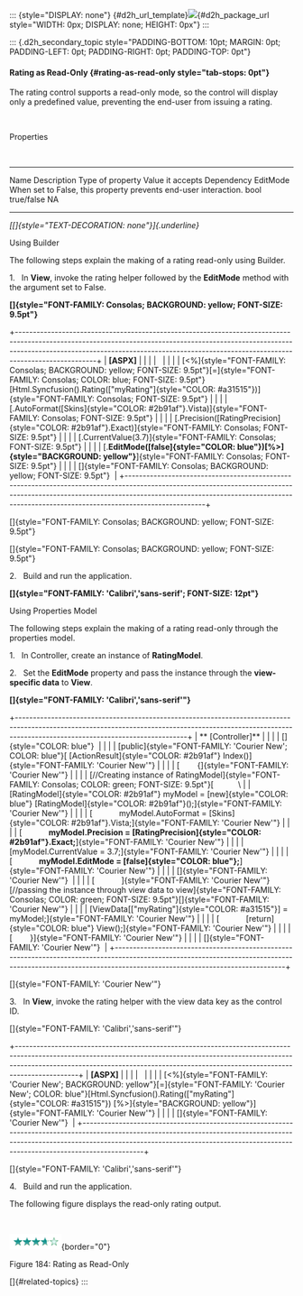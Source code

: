 ::: {style="DISPLAY: none"}
[](ms-xhelp:///?Id=d2h_url_template){#d2h_url_template}![](!package_url!){#d2h_package_url style="WIDTH: 0px; DISPLAY: none; HEIGHT: 0px"}
:::

::: {.d2h_secondary_topic style="PADDING-BOTTOM: 10pt; MARGIN: 0pt; PADDING-LEFT: 0pt; PADDING-RIGHT: 0pt; PADDING-TOP: 0pt"}
#### Rating as Read-Only {#rating-as-read-only style="tab-stops: 0pt"}

The rating control supports a read-only mode, so the control will display only a predefined value, preventing the end-user from issuing a rating.

 

Properties

 

  ---------- ----------------------------------------------------------------- ------------------ ------------------ ------------
  Name       Description                                                       Type of property   Value it accepts   Dependency
  EditMode   When set to False, this property prevents end-user interaction.   bool               true/false         NA
  ---------- ----------------------------------------------------------------- ------------------ ------------------ ------------

*[[]{style="TEXT-DECORATION: none"}]{.underline}* 

Using Builder

The following steps explain the making of a rating read-only using Builder.

1.   In **View**, invoke the rating helper followed by the **EditMode** method with the argument set to False.

**[]{style="FONT-FAMILY: Consolas; BACKGROUND: yellow; FONT-SIZE: 9.5pt"}** 

+----------------------------------------------------------------------------------------------------------------------------------------------------------------------------------------------------------------------------------------------------------------+
| **\[ASPX\]**                                                                                                                                                                                                                                                   |
|                                                                                                                                                                                                                                                                |
|                                                                                                                                                                                                                                                                |
|                                                                                                                                                                                                                                                                |
| [\<%]{style="FONT-FAMILY: Consolas; BACKGROUND: yellow; FONT-SIZE: 9.5pt"}[=]{style="FONT-FAMILY: Consolas; COLOR: blue; FONT-SIZE: 9.5pt"}[Html.Syncfusion().Rating([\"myRating\"]{style="COLOR: #a31515"})]{style="FONT-FAMILY: Consolas; FONT-SIZE: 9.5pt"} |
|                                                                                                                                                                                                                                                                |
| [.AutoFormat([Skins]{style="COLOR: #2b91af"}.Vista)]{style="FONT-FAMILY: Consolas; FONT-SIZE: 9.5pt"}                                                                                                                                                          |
|                                                                                                                                                                                                                                                                |
| [.Precision([RatingPrecision]{style="COLOR: #2b91af"}.Exact)]{style="FONT-FAMILY: Consolas; FONT-SIZE: 9.5pt"}                                                                                                                                                 |
|                                                                                                                                                                                                                                                                |
| [.CurrentValue(3.7)]{style="FONT-FAMILY: Consolas; FONT-SIZE: 9.5pt"}                                                                                                                                                                                          |
|                                                                                                                                                                                                                                                                |
| [.**EditMode([false]{style="COLOR: blue"})[%\>]{style="BACKGROUND: yellow"}**]{style="FONT-FAMILY: Consolas; FONT-SIZE: 9.5pt"}                                                                                                                                |
|                                                                                                                                                                                                                                                                |
| []{style="FONT-FAMILY: Consolas; BACKGROUND: yellow; FONT-SIZE: 9.5pt"}                                                                                                                                                                                        |
+----------------------------------------------------------------------------------------------------------------------------------------------------------------------------------------------------------------------------------------------------------------+

[]{style="FONT-FAMILY: Consolas; BACKGROUND: yellow; FONT-SIZE: 9.5pt"} 

[]{style="FONT-FAMILY: Consolas; BACKGROUND: yellow; FONT-SIZE: 9.5pt"} 

2.   Build and run the application.

**[]{style="FONT-FAMILY: 'Calibri','sans-serif'; FONT-SIZE: 12pt"}** 

Using Properties Model

The following steps explain the making of a rating read-only through the properties model.

1.   In Controller, create an instance of **RatingModel**.

2.   Set the **EditMode** property and pass the instance through the **view-specific data** to **View**.

**[]{style="FONT-FAMILY: 'Calibri','sans-serif'"}** 

+-----------------------------------------------------------------------------------------------------------------------------------------------------------------------------------------------------------+
| ** \[Controller\]**                                                                                                                                                                                       |
|                                                                                                                                                                                                           |
| []{style="COLOR: blue"}                                                                                                                                                                                   |
|                                                                                                                                                                                                           |
| [public]{style="FONT-FAMILY: 'Courier New'; COLOR: blue"}[ [ActionResult]{style="COLOR: #2b91af"} Index()]{style="FONT-FAMILY: 'Courier New'"}                                                            |
|                                                                                                                                                                                                           |
| [        {]{style="FONT-FAMILY: 'Courier New'"}                                                                                                                                                           |
|                                                                                                                                                                                                           |
| [//Creating instance of RatingModel]{style="FONT-FAMILY: Consolas; COLOR: green; FONT-SIZE: 9.5pt"}[           \                                                                                          |
| [RatingModel]{style="COLOR: #2b91af"} myModel = [new]{style="COLOR: blue"} [RatingModel]{style="COLOR: #2b91af"}();]{style="FONT-FAMILY: 'Courier New'"}                                                  |
|                                                                                                                                                                                                           |
| [            myModel.AutoFormat = [Skins]{style="COLOR: #2b91af"}.Vista;]{style="FONT-FAMILY: 'Courier New'"}                                                                                             |
|                                                                                                                                                                                                           |
| [            **myModel.Precision = [RatingPrecision]{style="COLOR: #2b91af"}.Exact;**]{style="FONT-FAMILY: 'Courier New'"}                                                                                |
|                                                                                                                                                                                                           |
| [myModel.CurrentValue = 3.7;]{style="FONT-FAMILY: 'Courier New'"}                                                                                                                                         |
|                                                                                                                                                                                                           |
| [            **myModel.EditMode = [false]{style="COLOR: blue"};**]{style="FONT-FAMILY: 'Courier New'"}                                                                                                    |
|                                                                                                                                                                                                           |
| []{style="FONT-FAMILY: 'Courier New'"}                                                                                                                                                                    |
|                                                                                                                                                                                                           |
| [            ]{style="FONT-FAMILY: 'Courier New'"}[//passing the instance through view data to view]{style="FONT-FAMILY: Consolas; COLOR: green; FONT-SIZE: 9.5pt"}[]{style="FONT-FAMILY: 'Courier New'"} |
|                                                                                                                                                                                                           |
| [ViewData\[[\"myRating\"]{style="COLOR: #a31515"}\] = myModel;]{style="FONT-FAMILY: 'Courier New'"}                                                                                                       |
|                                                                                                                                                                                                           |
| [            [return]{style="COLOR: blue"} View();]{style="FONT-FAMILY: 'Courier New'"}                                                                                                                   |
|                                                                                                                                                                                                           |
| [        }]{style="FONT-FAMILY: 'Courier New'"}                                                                                                                                                           |
|                                                                                                                                                                                                           |
| []{style="FONT-FAMILY: 'Courier New'"}                                                                                                                                                                    |
+-----------------------------------------------------------------------------------------------------------------------------------------------------------------------------------------------------------+

[]{style="FONT-FAMILY: 'Courier New'"} 

3.   In **View**, invoke the rating helper with the view data key as the control ID.

[]{style="FONT-FAMILY: 'Calibri','sans-serif'"} 

+-----------------------------------------------------------------------------------------------------------------------------------------------------------------------------------------------------------------------------------------------------------+
| **\[ASPX\]**                                                                                                                                                                                                                                              |
|                                                                                                                                                                                                                                                           |
|                                                                                                                                                                                                                                                           |
|                                                                                                                                                                                                                                                           |
| [\<%]{style="FONT-FAMILY: 'Courier New'; BACKGROUND: yellow"}[=]{style="FONT-FAMILY: 'Courier New'; COLOR: blue"}[Html.Syncfusion().Rating([\"myRating\"]{style="COLOR: #a31515"}) [%\>]{style="BACKGROUND: yellow"}]{style="FONT-FAMILY: 'Courier New'"} |
|                                                                                                                                                                                                                                                           |
| []{style="FONT-FAMILY: 'Courier New'"}                                                                                                                                                                                                                    |
+-----------------------------------------------------------------------------------------------------------------------------------------------------------------------------------------------------------------------------------------------------------+

[]{style="FONT-FAMILY: 'Calibri','sans-serif'"} 

4.   Build and run the application.

The following figure displays the read-only rating output.

 

![Description: C:\\Work Place\\Work Trunk\\features\\SF4718\\Rating\\Concepts_Features\\readonly.png](ImagesExt/image56_195.png){border="0"}

Figure 184: Rating as Read-Only

[]{#related-topics}
:::
